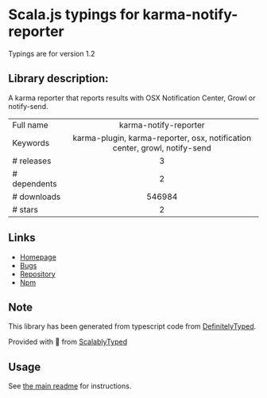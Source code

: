 
# Scala.js typings for karma-notify-reporter

Typings are for version 1.2

## Library description:
A karma reporter that reports results with OSX Notification Center, Growl or notify-send.

|                    |                 |
| ------------------ | :-------------: |
| Full name          | karma-notify-reporter |
| Keywords           | karma-plugin, karma-reporter, osx, notification center, growl, notify-send |
| # releases         | 3 |
| # dependents       | 2 |
| # downloads        | 546984 |
| # stars            | 2 |

## Links
- [Homepage](https://github.com/jdcataldo/karma-notify-reporter#readme)
- [Bugs](http://github.com/jdcataldo/karma-notify-reporter/issues)
- [Repository](https://github.com/jdcataldo/karma-notify-reporter)
- [Npm](https://www.npmjs.com/package/karma-notify-reporter)
    


## Note
This library has been generated from typescript code from [DefinitelyTyped](https://definitelytyped.org).

Provided with :purple_heart: from [ScalablyTyped](https://github.com/oyvindberg/ScalablyTyped)

## Usage
See [the main readme](../../readme.md) for instructions.


